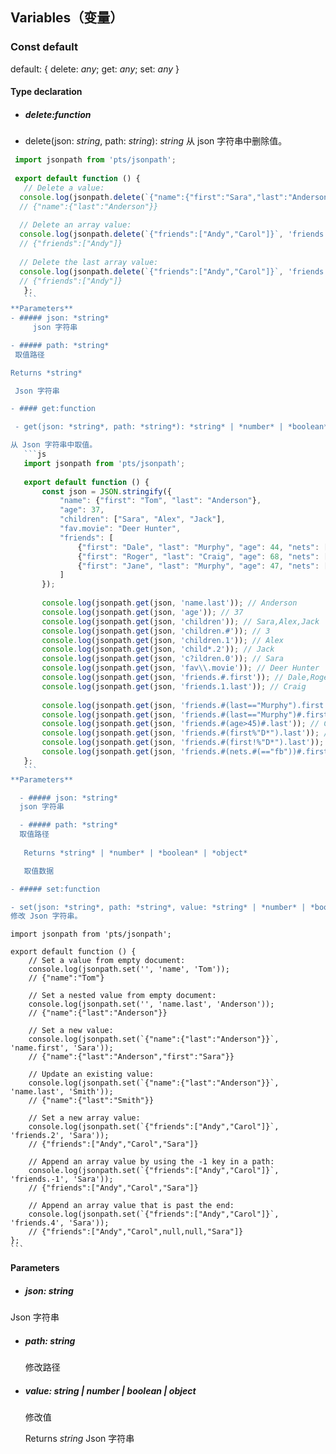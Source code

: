 
## Variables（变量）

[](id:default)
### Const default

default: { delete: *any*; get: *any*; set: *any* }


#### Type declaration

- ##### delete:function

- delete(json: *string*, path: *string*): *string*
从 json 字符串中删除值。

 ```js
  import jsonpath from 'pts/jsonpath';
    
  export default function () {
    // Delete a value:
   console.log(jsonpath.delete(`{"name":{"first":"Sara","last":"Anderson"}}`, 'name.first'));
   // {"name":{"last":"Anderson"}}
    
   // Delete an array value:
   console.log(jsonpath.delete(`{"friends":["Andy","Carol"]}`, 'friends.1'));
   // {"friends":["Andy"]}
    
   // Delete the last array value:
   console.log(jsonpath.delete(`{"friends":["Andy","Carol"]}`, 'friends.-1'));
   // {"friends":["Andy"]}
    };
    ```
**Parameters**  
 - ##### json: *string*
      json 字符串

 - ##### path: *string*
  取值路径

 Returns *string*

  Json 字符串

- #### get:function

  - get(json: *string*, path: *string*): *string* | *number* | *boolean* | *object*

 从 Json 字符串中取值。
    ```js
    import jsonpath from 'pts/jsonpath';
    
    export default function () {
        const json = JSON.stringify({
            "name": {"first": "Tom", "last": "Anderson"},
            "age": 37,
            "children": ["Sara", "Alex", "Jack"],
            "fav.movie": "Deer Hunter",
            "friends": [
                {"first": "Dale", "last": "Murphy", "age": 44, "nets": ["ig", "fb", "tw"]},
                {"first": "Roger", "last": "Craig", "age": 68, "nets": ["fb", "tw"]},
                {"first": "Jane", "last": "Murphy", "age": 47, "nets": ["ig", "tw"]}
            ]
        });
    
        console.log(jsonpath.get(json, 'name.last')); // Anderson
        console.log(jsonpath.get(json, 'age')); // 37
        console.log(jsonpath.get(json, 'children')); // Sara,Alex,Jack
        console.log(jsonpath.get(json, 'children.#')); // 3
        console.log(jsonpath.get(json, 'children.1')); // Alex
        console.log(jsonpath.get(json, 'child*.2')); // Jack
        console.log(jsonpath.get(json, 'c?ildren.0')); // Sara
        console.log(jsonpath.get(json, 'fav\\.movie')); // Deer Hunter
        console.log(jsonpath.get(json, 'friends.#.first')); // Dale,Roger,Jane
        console.log(jsonpath.get(json, 'friends.1.last')); // Craig
    
        console.log(jsonpath.get(json, 'friends.#(last=="Murphy").first')); // Dale
        console.log(jsonpath.get(json, 'friends.#(last=="Murphy")#.first')); // Dale,Jane
        console.log(jsonpath.get(json, 'friends.#(age>45)#.last')); // Craig,Murphy
        console.log(jsonpath.get(json, 'friends.#(first%"D*").last')); // Murphy
        console.log(jsonpath.get(json, 'friends.#(first!%"D*").last')); // Craig
        console.log(jsonpath.get(json, 'friends.#(nets.#(=="fb"))#.first')); // Dale,Roger
    };
    ```
**Parameters**

   - ##### json: *string*
   json 字符串

   - ##### path: *string*
   取值路径
    
	Returns *string* | *number* | *boolean* | *object*

    取值数据

- ##### set:function

 - set(json: *string*, path: *string*, value: *string* | *number* | *boolean* | *object*): *string*
修改 Json 字符串。

   ```
    import jsonpath from 'pts/jsonpath';
    
    export default function () {
        // Set a value from empty document:
        console.log(jsonpath.set('', 'name', 'Tom'));
        // {"name":"Tom"}
    
        // Set a nested value from empty document:
        console.log(jsonpath.set('', 'name.last', 'Anderson'));
        // {"name":{"last":"Anderson"}}
    
        // Set a new value:
        console.log(jsonpath.set(`{"name":{"last":"Anderson"}}`, 'name.first', 'Sara'));
        // {"name":{"last":"Anderson","first":"Sara"}}
    
        // Update an existing value:
        console.log(jsonpath.set(`{"name":{"last":"Anderson"}}`, 'name.last', 'Smith'));
        // {"name":{"last":"Smith"}}
    
        // Set a new array value:
        console.log(jsonpath.set(`{"friends":["Andy","Carol"]}`, 'friends.2', 'Sara'));
        // {"friends":["Andy","Carol","Sara"]}
    
        // Append an array value by using the -1 key in a path:
        console.log(jsonpath.set(`{"friends":["Andy","Carol"]}`, 'friends.-1', 'Sara'));
        // {"friends":["Andy","Carol","Sara"]}
    
        // Append an array value that is past the end:
        console.log(jsonpath.set(`{"friends":["Andy","Carol"]}`, 'friends.4', 'Sara'));
        // {"friends":["Andy","Carol",null,null,"Sara"]}
    };
    ```
**Parameters**
   - ##### json: *string*
 Json 字符串

   - ##### path: *string*

      修改路径

   - ##### value: *string* | *number* | *boolean* | *object*

      修改值

      Returns *string*
     Json 字符串
